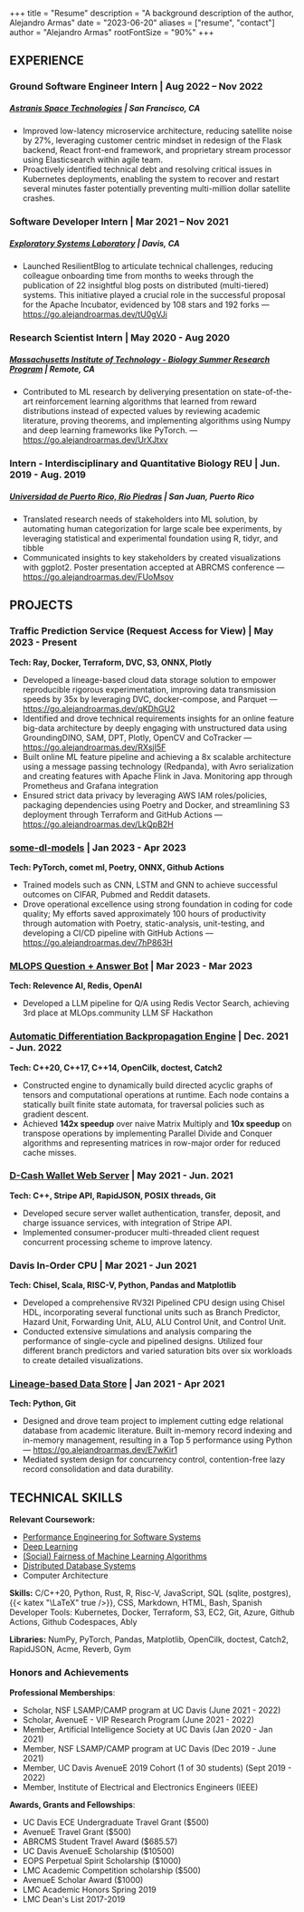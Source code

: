 +++
title = "Resume"
description = "A background description of the author, Alejandro Armas"
date = "2023-06-20"
aliases = ["resume", "contact"]
author = "Alejandro Armas"
rootFontSize = "90%"
+++


## EXPERIENCE


### Ground Software Engineer Intern | Aug 2022 – Nov 2022
##### [Astranis Space Technologies](https://www.astranis.com) | San Francisco, CA

- Improved low-latency microservice architecture, reducing satellite noise by 27%, leveraging customer centric mindset in redesign of the Flask backend, React front-end framework, and proprietary stream processor using Elasticsearch within agile team.
- Proactively identified technical debt and resolving critical issues in Kubernetes deployments, enabling the system to recover and restart several minutes faster potentially preventing multi-million dollar satellite crashes.

### Software Developer Intern | Mar 2021 – Nov 2021
##### [Exploratory Systems Laboratory](https://resilientdb.com/#team) | Davis, CA

- Launched ResilientBlog to articulate technical challenges, reducing colleague onboarding time from months to weeks through the publication of 22 insightful blog posts on distributed (multi-tiered) systems. This initiative played a crucial role in the successful proposal for the Apache Incubator, evidenced by 108 stars and 192 forks — https://go.alejandroarmas.dev/tU0gVJi

### Research Scientist Intern | May 2020 - Aug 2020 
##### [Massachusetts Institute of Technology - Biology Summer Research Program](https://biology.mit.edu/program-details-bsg-msrp-bio/) | Remote, CA
- Contributed to ML research by deliverying presentation on state-of-the-art reinforcement learning algorithms that learned from reward distributions instead of expected values by reviewing academic literature, proving theorems, and implementing algorithms using Numpy and deep learning frameworks like PyTorch. — https://go.alejandroarmas.dev/UrXJtxv

### Intern - Interdisciplinary and Quantitative Biology REU |  Jun. 2019 - Aug. 2019 
##### [Universidad de Puerto Rico, Rio Piedras](https://iqbioreu.uprrp.edu/index.php/2019-cohort/) | San Juan, Puerto Rico
- Translated research needs of stakeholders into ML solution, by automating human categorization for large scale bee experiments, by leveraging statistical and experimental foundation using R, tidyr, and tibble
- Communicated insights to key stakeholders by created visualizations with ggplot2. Poster presentation accepted at ABRCMS conference — https://go.alejandroarmas.dev/FUoMsov
## PROJECTS

### Traffic Prediction Service (Request Access for View) | May 2023 - Present
**Tech: Ray, Docker, Terraform, DVC, S3, ONNX, Plotly**
- Developed a lineage-based cloud data storage solution to empower reproducible rigorous experimentation, improving data transmission speeds by 35x by leveraging DVC, docker-compose, and Parquet — https://go.alejandroarmas.dev/qKDhGU2
- Identified and drove technical requirements insights for an online feature big-data architecture by deeply engaging with unstructured data using GroundingDINO, SAM, DPT, Plotly, OpenCV and CoTracker — https://go.alejandroarmas.dev/RXsjI5F
- Built online ML feature pipeline and achieving a 8x scalable architecture using a message passing technology (Redpanda), with Avro serialization and creating features with Apache Flink in Java. Monitoring app through Prometheus and Grafana integration
- Ensured strict data privacy by leveraging AWS IAM roles/policies, packaging dependencies using Poetry and Docker, and streamlining S3 deployment through Terraform and GitHub Actions — https://go.alejandroarmas.dev/LkQpB2H

### [some-dl-models](https://github.com/alejandroarmas/some-dl-models) | Jan 2023 - Apr 2023
**Tech: PyTorch, comet ml, Poetry, ONNX, Github Actions**
- Trained models such as CNN, LSTM and GNN to achieve successful outcomes on CIFAR, Pubmed and Reddit datasets.
- Drove operational excellence using strong foundation in coding for code quality; My efforts saved approximately 100 hours of productivity through automation with Poetry, static-analysis, unit-testing, and developing a CI/CD pipeline with GitHub Actions — https://go.alejandroarmas.dev/7hP863H

### [MLOPS Question + Answer Bot](https://alejandroarmas.github.io/post/sf-llm-stack-hackathon/) | Mar 2023 - Mar 2023
**Tech: Relevence AI, Redis, OpenAI**
- Developed a LLM pipeline for Q/A using Redis Vector Search, achieving 3rd place at MLOps.community LLM SF Hackathon

### [Automatic Differentiation Backpropagation Engine](https://github.com/alejandroarmas/Wirikuta) | Dec. 2021 - Jun. 2022
**Tech: C++20, C++17, C++14, OpenCilk, doctest, Catch2**
-   Constructed engine to dynamically build directed acyclic graphs of tensors and computational operations at runtime. Each node contains a statically built finite state automata, for traversal policies such as gradient descent.
-   Achieved **142x speedup** over naive Matrix Multiply and **10x speedup** on transpose operations by implementing Parallel Divide and Conquer algorithms and representing matrices in row-major order for reduced cache misses.

### [D-Cash Wallet Web Server](https://github.com/alejandroarmas/gunrock_web) |  May 2021 - Jun. 2021    
**Tech: C++, Stripe API, RapidJSON, POSIX threads, Git**
- Developed secure server wallet authentication, transfer, deposit, and charge issuance services, with integration of Stripe API.
- Implemented consumer-producer multi-threaded client request concurrent processing scheme to improve latency.


### Davis In-Order CPU | Mar 2021 - Jun 2021
**Tech: Chisel, Scala, RISC-V, Python, Pandas and Matplotlib**
- Developed a comprehensive RV32I Pipelined CPU design using Chisel HDL, incorporating several functional units such as
Branch Predictor, Hazard Unit, Forwarding Unit, ALU, ALU Control Unit, and Control Unit.
- Conducted extensive simulations and analysis comparing the performance of single-cycle and pipelined designs. Utilized
four different branch predictors and varied saturation bits over six workloads to create detailed visualizations.

### [Lineage-based Data Store](https://github.com/p3terlo/lstore_db) | Jan 2021 - Apr 2021
**Tech: Python, Git**
- Designed and drove team project to implement cutting edge relational database from academic literature. Built in-memory record indexing and in-memory management, resulting in a Top 5 performance using Python — https://go.alejandroarmas.dev/E7wKir1
-   Mediated system design for concurrency control, contention-free lazy record consolidation and data durability.
## TECHNICAL SKILLS

**Relevant Coursework:** 
- [Performance Engineering for Software Systems](https://www.ece.ucdavis.edu/~jowens/)
- [Deep Learning](http://www.ifmlab.org/courses_ecs189g_2022.html)
- [(Social) Fairness of Machine Learning Algorithms](https://github.com/ucdavis/FairMLCourse/blob/main/README.md)
- [Distributed Database Systems](https://expolab.org/ecs265-fall2021.html)
- Computer Architecture


**Skills:** C/C++20, Python, Rust, R, Risc-V, JavaScript, SQL (sqlite, postgres), {{< katex "\LaTeX" true />}}, CSS, Markdown, HTML, Bash, Spanish Developer Tools: Kubernetes, Docker, Terraform, S3, EC2, Git, Azure, Github Actions, Github Codespaces, Ably

**Libraries:** NumPy, PyTorch, Pandas, Matplotlib, OpenCilk, doctest, Catch2, RapidJSON, Acme, Reverb, Gym


### Honors and Achievements
**Professional Memberships**:
- Scholar, NSF LSAMP/CAMP program at UC Davis 		(June 2021 - 2022)
- Scholar, AvenueE - VIP Research Program 			(June 2021 - 2022)
- Member, Artificial Intelligence Society at UC Davis 		(Jan 2020 - Jan 2021)
- Member, NSF LSAMP/CAMP program at UC Davis 		(Dec 2019 - June 2021)
- Member, UC Davis AvenueE 2019 Cohort (1 of 30 students) 	(Sept 2019 - 2022)
- Member, Institute of Electrical and Electronics Engineers (IEEE)

**Awards, Grants and Fellowships**:
- UC Davis ECE Undergraduate Travel Grant ($500)
- AvenueE Travel Grant ($500)
- ABRCMS Student Travel Award ($685.57)
- UC Davis AvenueE Scholarship ($10500)
- EOPS Perpetual Spirit Scholarship ($1000)
- LMC Academic Competition scholarship ($500)
- AvenueE Scholar Award ($1000)
- LMC Academic Honors Spring 2019
- LMC Dean's List 2017-2019
